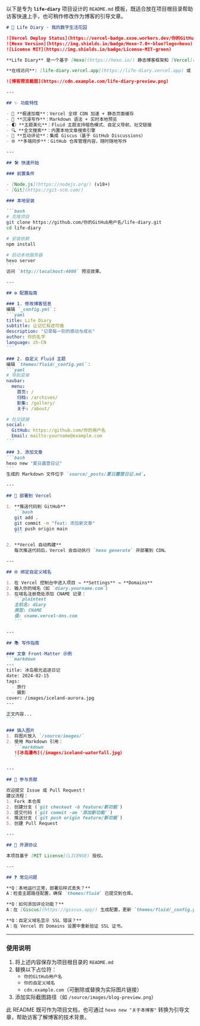 以下是专为 **`life-diary`** 项目设计的 `README.md` 模板，既适合放在项目根目录帮助访客快速上手，也可稍作修改作为博客的引导文章。

````markdown
# 🎨 Life Diary · 我的数字生活花园

![Vercel Deploy Status](https://vercel-badge.xxoo.workers.dev/你的GitHub用户名/life-diary) 
![Hexo Version](https://img.shields.io/badge/Hexo-7.0+-blue?logo=hexo) 
![License MIT](https://img.shields.io/badge/License-MIT-green)

**Life Diary** 是一个基于 [Hexo](https://hexo.io/) 静态博客框架和 [Vercel](https://vercel.com/) 部署的个人博客项目，专注于记录生活碎片、技术思考与灵感瞬间。无需服务器，免费托管，支持 Markdown 写作与自动发布。

**在线访问**: [life-diary.vercel.app](https://life-diary.vercel.app) 或 [你的自定义域名](https://diary.yourname.com)

![博客预览截图](https://cdn.example.com/life-diary-preview.png)

---

## ✨ 功能特性

- 🚀 **极速加载**：Vercel 全球 CDN 加速 + 静态页面缓存
- 📝 **沉浸写作**：Markdown 语法 + 实时本地预览
- 🌓 **主题美化**：Fluid 主题支持暗色模式、自定义导航、社交链接
- 🔍 **全文搜索**：内置本地文章搜索引擎
- 💬 **互动评论**：集成 Giscus（基于 GitHub Discussions）
- 🌐 **多端同步**：GitHub 仓库管理内容，随时随地写作

---

## 🛠️ 快速开始

### 前置条件

- [Node.js](https://nodejs.org/) (v18+)
- [Git](https://git-scm.com/)

### 本地安装

```bash
# 克隆项目
git clone https://github.com/你的GitHub用户名/life-diary.git
cd life-diary

# 安装依赖
npm install

# 启动本地服务器
hexo server
```
访问 `http://localhost:4000` 预览效果。

---

## ⚙️ 配置指南

### 1. 修改博客信息
编辑 `_config.yml`：
```yaml
title: Life Diary
subtitle: 让记忆有迹可循
description: "记录每一刻的感动与成长"
author: 你的名字
language: zh-CN
```

### 2. 自定义 Fluid 主题
编辑 `themes/fluid/_config.yml`：
```yaml
# 导航菜单
navbar:
  menu:
    首页: /
    归档: /archives/
    影集: /gallery/
    关于: /about/

# 社交链接
social:
  GitHub: https://github.com/你的用户名
  Email: mailto:yourname@example.com
```

### 3. 添加文章
```bash
hexo new "夏日露营日记"
```
生成的 Markdown 文件位于 `source/_posts/夏日露营日记.md`。

---

## 🚀 部署到 Vercel

1. **推送代码到 GitHub**
   ```bash
   git add .
   git commit -m "feat: 添加新文章"
   git push origin main
   ```

2. **Vercel 自动构建**  
   每次推送代码后，Vercel 会自动执行 `hexo generate` 并部署到 CDN。

---

## 🌐 绑定自定义域名

1. 在 Vercel 控制台中进入项目 → **Settings** → **Domains**
2. 输入你的域名（如 `diary.yourname.com`）
3. 在域名注册商处添加 CNAME 记录：
   ```plaintext
   主机名: diary
   类型: CNAME
   值: cname.vercel-dns.com
   ```

---

## 📚 写作指南

### 文章 Front-Matter 示例
```markdown
---
title: 冰岛极光追逐日记
date: 2024-02-15
tags:
  - 旅行
  - 摄影
cover: /images/iceland-aurora.jpg
---

正文内容...
```

### 插入图片
1. 将图片放入 `/source/images/`
2. 使用 Markdown 引用：
   ```markdown
   ![冰岛瀑布](/images/iceland-waterfall.jpg)
   ```

---

## 🤝 参与贡献

欢迎提交 Issue 或 Pull Request！  
建议流程：
1. Fork 本仓库
2. 创建分支 (`git checkout -b feature/新功能`)
3. 提交代码 (`git commit -am '添加新功能'`)
4. 推送分支 (`git push origin feature/新功能`)
5. 创建 Pull Request

---

## 📜 开源协议

本项目基于 [MIT License](LICENSE) 授权。

---

## ❓ 常见问题

**Q：本地运行正常，部署后样式丢失？**  
A：检查主题路径配置，确保 `themes/fluid` 已提交到仓库。

**Q：如何添加评论功能？**  
A：在 [Giscus](https://giscus.app/) 生成配置，更新 `themes/fluid/_config.yml` 中的 `comments` 部分。

**Q：自定义域名显示 SSL 错误？**  
A：在 Vercel 的 Domains 设置中重新验证 SSL 证书。
````

---

### 使用说明
1. 将上述内容保存为项目根目录的 `README.md`
2. 替换以下占位符：
   - `你的GitHub用户名`
   - `你的自定义域名`
   - `cdn.example.com`（可删除或替换为实际图片链接）
3. 添加实际截图路径（如 `/source/images/blog-preview.png`）

此 README 既可作为项目文档，也可通过 `hexo new "关于本博客"` 转换为引导文章，帮助访客了解博客的技术背景。
